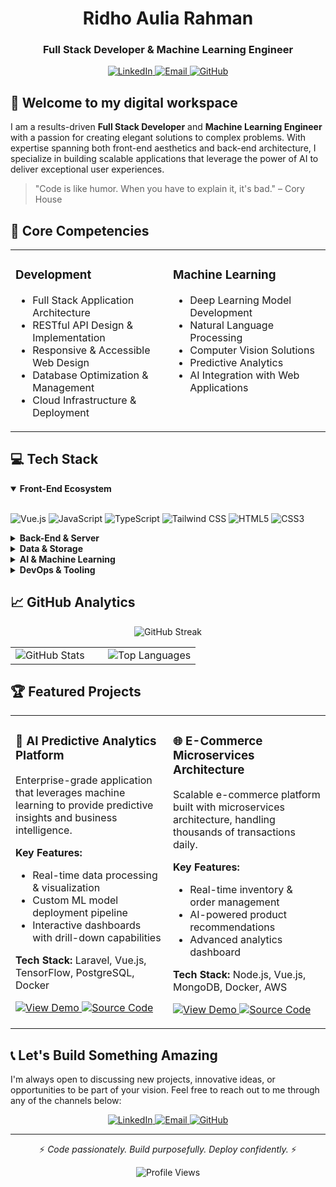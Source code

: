 <div align="center">

# Ridho Aulia Rahman

### Full Stack Developer & Machine Learning Engineer

<p>
  <a href="https://www.linkedin.com/in/ridho-aulia-rahman-68a9a6247" target="_blank">
    <img src="https://img.shields.io/badge/LinkedIn-0077B5?style=for-the-badge&logo=linkedin&logoColor=white" alt="LinkedIn">
  </a>
  <a href="mailto:ridho.aulia133@gmail.com">
    <img src="https://img.shields.io/badge/Email-D14836?style=for-the-badge&logo=gmail&logoColor=white" alt="Email">
  </a>
  <a href="https://github.com/EngRidhoNet" target="_blank">
    <img src="https://img.shields.io/badge/GitHub-100000?style=for-the-badge&logo=github&logoColor=white" alt="GitHub">
  </a>
</p>

</div>

## 👋 Welcome to my digital workspace

I am a results-driven **Full Stack Developer** and **Machine Learning Engineer** with a passion for creating elegant solutions to complex problems. With expertise spanning both front-end aesthetics and back-end architecture, I specialize in building scalable applications that leverage the power of AI to deliver exceptional user experiences.

> "Code is like humor. When you have to explain it, it's bad." – Cory House

## 🚀 Core Competencies

<table>
  <tr>
    <td valign="top" width="50%">
      <h3>Development</h3>
      <ul>
        <li>Full Stack Application Architecture</li>
        <li>RESTful API Design & Implementation</li>
        <li>Responsive & Accessible Web Design</li>
        <li>Database Optimization & Management</li>
        <li>Cloud Infrastructure & Deployment</li>
      </ul>
    </td>
    <td valign="top" width="50%">
      <h3>Machine Learning</h3>
      <ul>
        <li>Deep Learning Model Development</li>
        <li>Natural Language Processing</li>
        <li>Computer Vision Solutions</li>
        <li>Predictive Analytics</li>
        <li>AI Integration with Web Applications</li>
      </ul>
    </td>
  </tr>
</table>

## 💻 Tech Stack

<details open>
<summary><b>Front-End Ecosystem</b></summary>
<br>
<p>
  <img src="https://img.shields.io/badge/Vue.js-4FC08D?style=for-the-badge&logo=vue.js&logoColor=white" alt="Vue.js" />
  <img src="https://img.shields.io/badge/JavaScript-F7DF1E?style=for-the-badge&logo=javascript&logoColor=black" alt="JavaScript" />
  <img src="https://img.shields.io/badge/TypeScript-3178C6?style=for-the-badge&logo=typescript&logoColor=white" alt="TypeScript" />
  <img src="https://img.shields.io/badge/Tailwind_CSS-38B2AC?style=for-the-badge&logo=tailwind-css&logoColor=white" alt="Tailwind CSS" />
  <img src="https://img.shields.io/badge/HTML5-E34F26?style=for-the-badge&logo=html5&logoColor=white" alt="HTML5" />
  <img src="https://img.shields.io/badge/CSS3-1572B6?style=for-the-badge&logo=css3&logoColor=white" alt="CSS3" />
</p>
</details>

<details>
<summary><b>Back-End & Server</b></summary>
<br>
<p>
  <img src="https://img.shields.io/badge/Laravel-FF2D20?style=for-the-badge&logo=laravel&logoColor=white" alt="Laravel" />
  <img src="https://img.shields.io/badge/PHP-777BB4?style=for-the-badge&logo=php&logoColor=white" alt="PHP" />
  <img src="https://img.shields.io/badge/Node.js-339933?style=for-the-badge&logo=nodedotjs&logoColor=white" alt="Node.js" />
  <img src="https://img.shields.io/badge/Express.js-000000?style=for-the-badge&logo=express&logoColor=white" alt="Express.js" />
  <img src="https://img.shields.io/badge/Nginx-009639?style=for-the-badge&logo=nginx&logoColor=white" alt="Nginx" />
</p>
</details>

<details>
<summary><b>Data & Storage</b></summary>
<br>
<p>
  <img src="https://img.shields.io/badge/PostgreSQL-336791?style=for-the-badge&logo=postgresql&logoColor=white" alt="PostgreSQL" />
  <img src="https://img.shields.io/badge/MySQL-4479A1?style=for-the-badge&logo=mysql&logoColor=white" alt="MySQL" />
  <img src="https://img.shields.io/badge/MongoDB-47A248?style=for-the-badge&logo=mongodb&logoColor=white" alt="MongoDB" />
  <img src="https://img.shields.io/badge/Redis-DC382D?style=for-the-badge&logo=redis&logoColor=white" alt="Redis" />
</p>
</details>

<details>
<summary><b>AI & Machine Learning</b></summary>
<br>
<p>
  <img src="https://img.shields.io/badge/TensorFlow-FF6F00?style=for-the-badge&logo=tensorflow&logoColor=white" alt="TensorFlow" />
  <img src="https://img.shields.io/badge/PyTorch-EE4C2C?style=for-the-badge&logo=pytorch&logoColor=white" alt="PyTorch" />
  <img src="https://img.shields.io/badge/Hugging_Face-FFD21E?style=for-the-badge&logo=huggingface&logoColor=black" alt="Hugging Face" />
  <img src="https://img.shields.io/badge/scikit_learn-F7931E?style=for-the-badge&logo=scikit-learn&logoColor=white" alt="scikit-learn" />
  <img src="https://img.shields.io/badge/Python-3776AB?style=for-the-badge&logo=python&logoColor=white" alt="Python" />
  <img src="https://img.shields.io/badge/pandas-150458?style=for-the-badge&logo=pandas&logoColor=white" alt="Pandas" />
</p>
</details>

<details>
<summary><b>DevOps & Tooling</b></summary>
<br>
<p>
  <img src="https://img.shields.io/badge/Docker-2496ED?style=for-the-badge&logo=docker&logoColor=white" alt="Docker" />
  <img src="https://img.shields.io/badge/Git-F05032?style=for-the-badge&logo=git&logoColor=white" alt="Git" />
  <img src="https://img.shields.io/badge/GitHub_Actions-2088FF?style=for-the-badge&logo=github-actions&logoColor=white" alt="GitHub Actions" />
  <img src="https://img.shields.io/badge/AWS-232F3E?style=for-the-badge&logo=amazon-aws&logoColor=white" alt="AWS" />
  <img src="https://img.shields.io/badge/Linux-FCC624?style=for-the-badge&logo=linux&logoColor=black" alt="Linux" />
</p>
</details>

## 📈 GitHub Analytics

<div align="center">
  <img src="https://github-readme-streak-stats.herokuapp.com/?user=EngRidhoNet&theme=tokyonight" alt="GitHub Streak" />
</div>

<table>
  <tr>
    <td width="50%">
      <img src="https://github-readme-stats.vercel.app/api?username=EngRidhoNet&show_icons=true&theme=tokyonight&count_private=true&hide_border=true" alt="GitHub Stats" />
    </td>
    <td width="50%">
      <img src="https://github-readme-stats.vercel.app/api/top-langs/?username=EngRidhoNet&layout=compact&theme=tokyonight&hide_border=true&langs_count=6" alt="Top Languages" />
    </td>
  </tr>
</table>

## 🏆 Featured Projects

<table>
  <tr>
    <td width="50%" valign="top">
      <h3>🤖 AI Predictive Analytics Platform</h3>
      <p>Enterprise-grade application that leverages machine learning to provide predictive insights and business intelligence.</p>
      <p><b>Key Features:</b></p>
      <ul>
        <li>Real-time data processing & visualization</li>
        <li>Custom ML model deployment pipeline</li>
        <li>Interactive dashboards with drill-down capabilities</li>
      </ul>
      <p><b>Tech Stack:</b> Laravel, Vue.js, TensorFlow, PostgreSQL, Docker</p>
      <p>
        <a href="#">
          <img src="https://img.shields.io/badge/View_Demo-4285F4?style=for-the-badge&logo=google-chrome&logoColor=white" alt="View Demo" />
        </a>
        <a href="#">
          <img src="https://img.shields.io/badge/Source_Code-100000?style=for-the-badge&logo=github&logoColor=white" alt="Source Code" />
        </a>
      </p>
    </td>
    <td width="50%" valign="top">
      <h3>🌐 E-Commerce Microservices Architecture</h3>
      <p>Scalable e-commerce platform built with microservices architecture, handling thousands of transactions daily.</p>
      <p><b>Key Features:</b></p>
      <ul>
        <li>Real-time inventory & order management</li>
        <li>AI-powered product recommendations</li>
        <li>Advanced analytics dashboard</li>
      </ul>
      <p><b>Tech Stack:</b> Node.js, Vue.js, MongoDB, Docker, AWS</p>
      <p>
        <a href="#">
          <img src="https://img.shields.io/badge/View_Demo-4285F4?style=for-the-badge&logo=google-chrome&logoColor=white" alt="View Demo" />
        </a>
        <a href="#">
          <img src="https://img.shields.io/badge/Source_Code-100000?style=for-the-badge&logo=github&logoColor=white" alt="Source Code" />
        </a>
      </p>
    </td>
  </tr>
</table>

## 📞 Let's Build Something Amazing

I'm always open to discussing new projects, innovative ideas, or opportunities to be part of your vision. Feel free to reach out to me through any of the channels below:

<div align="center">
  <a href="https://www.linkedin.com/in/ridho-aulia-rahman-68a9a6247">
    <img src="https://img.shields.io/badge/LinkedIn-Connect-0A66C2?style=for-the-badge&logo=linkedin" alt="LinkedIn">
  </a>
  <a href="mailto:ridho.aulia133@gmail.com">
    <img src="https://img.shields.io/badge/Email-Contact_Me-EA4335?style=for-the-badge&logo=gmail" alt="Email">
  </a>
  <a href="https://github.com/EngRidhoNet">
    <img src="https://img.shields.io/badge/GitHub-Follow-181717?style=for-the-badge&logo=github" alt="GitHub">
  </a>
</div>

---

<div align="center">
  <p>⚡ <i>Code passionately. Build purposefully. Deploy confidently.</i> ⚡</p>
  <img src="https://komarev.com/ghpvc/?username=EngRidhoNet&color=blueviolet&style=flat-square&label=Profile+Views" alt="Profile Views">
</div>
